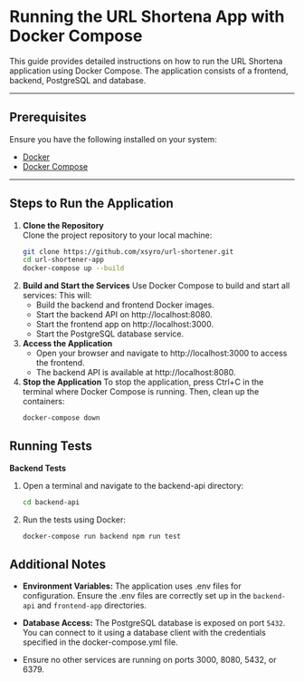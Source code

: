 # Running the URL Shortena App with Docker Compose

This guide provides detailed instructions on how to run the URL Shortena application using Docker Compose. The application consists of a frontend, backend, PostgreSQL and database.

---

## Prerequisites

Ensure you have the following installed on your system:

- [Docker](https://www.docker.com/)
- [Docker Compose](https://docs.docker.com/compose/)

---

## Steps to Run the Application

1. **Clone the Repository**  
   Clone the project repository to your local machine:
   ```bash
   git clone https://github.com/xsyro/url-shortener.git
   cd url-shortener-app
   docker-compose up --build
2. **Build and Start the Services**
    Use Docker Compose to build and start all services:
    This will:
    - Build the backend and frontend Docker images.
    - Start the backend API on http://localhost:8080.
    - Start the frontend app on http://localhost:3000.
    - Start the PostgreSQL database service.
3. **Access the Application**
    - Open your browser and navigate to http://localhost:3000 to access the frontend.
    - The backend API is available at http://localhost:8080.
4. **Stop the Application**
    To stop the application, press Ctrl+C in the terminal where Docker Compose is running. Then, clean up the containers:
    ```bash
    docker-compose down

## Running Tests
**Backend Tests**
1. Open a terminal and navigate to the backend-api directory:
    ```bash
    cd backend-api
2. Run the tests using Docker: 
    ```bash
    docker-compose run backend npm run test
## Additional Notes
- **Environment Variables:**
The application uses .env files for configuration. Ensure the .env files are correctly set up in the `backend-api` and `frontend-app` directories.
- **Database Access:**
The PostgreSQL database is exposed on port `5432`. You can connect to it using a database client with the credentials specified in the docker-compose.yml file.

- Ensure no other services are running on ports 3000, 8080, 5432, or 6379.